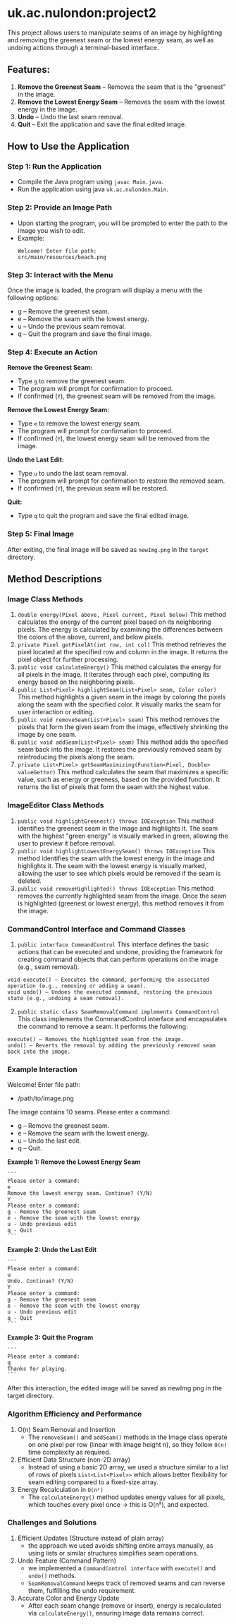 # uk.ac.nulondon:project2

This project allows users to manipulate seams of an image by highlighting and removing the greenest seam or the lowest energy seam, as well as undoing actions through a terminal-based interface.
## Features:
1. **Remove the Greenest Seam** – Removes the seam that is the "greenest" in the image.
2. **Remove the Lowest Energy Seam** – Removes the seam with the lowest energy in the image.
3. **Undo** – Undo the last seam removal.
4. **Quit** – Exit the application and save the final edited image.


## How to Use the Application
### Step 1: Run the Application
- Compile the Java program using `javac Main.java`.
- Run the application using java `uk.ac.nulondon.Main`.

### Step 2: Provide an Image Path
- Upon starting the program, you will be prompted to enter the path to the image you wish to edit.
- Example:
    ```
    Welcome! Enter file path:
    src/main/resources/beach.png
    ```
### Step 3: Interact with the Menu
Once the image is loaded, the program will display a menu with the following options:
- g – Remove the greenest seam.
- e – Remove the seam with the lowest energy.
- u – Undo the previous seam removal.
- q – Quit the program and save the final image.

### Step 4: Execute an Action
**Remove the Greenest Seam:**
- Type `g` to remove the greenest seam.
- The program will prompt for confirmation to proceed.
- If confirmed (`Y`), the greenest seam will be removed from the image.

**Remove the Lowest Energy Seam:**
- Type `e` to remove the lowest energy seam.
- The program will prompt for confirmation to proceed.
- If confirmed (`Y`), the lowest energy seam will be removed from the image.

**Undo the Last Edit:**
- Type `u` to undo the last seam removal.
- The program will prompt for confirmation to restore the removed seam.
- If confirmed (`Y`), the previous seam will be restored.

**Quit:**
- Type `q` to quit the program and save the final edited image.

### Step 5: Final Image
After exiting, the final image will be saved as `newImg.png` in the `target` directory.

## Method Descriptions
### Image Class Methods
1. `double energy(Pixel above, Pixel current, Pixel below)`
   This method calculates the energy of the current pixel based on its neighboring pixels. The energy is calculated by examining the differences between the colors of the above, current, and below pixels.
2. `private Pixel getPixelAt(int row, int col)`
   This method retrieves the pixel located at the specified row and column in the image. It returns the pixel object for further processing.
3. `public void calculateEnergy()`
   This method calculates the energy for all pixels in the image. It iterates through each pixel, computing its energy based on the neighboring pixels.
4. `public List<Pixel> highlightSeam(List<Pixel> seam, Color color)`
   This method highlights a given seam in the image by coloring the pixels along the seam with the specified color. It visually marks the seam for user interaction or editing.
5. `public void removeSeam(List<Pixel> seam)`
   This method removes the pixels that form the given seam from the image, effectively shrinking the image by one seam.
6. `public void addSeam(List<Pixel> seam)`
   This method adds the specified seam back into the image. It restores the previously removed seam by reintroducing the pixels along the seam.
7. `private List<Pixel> getSeamMaximizing(Function<Pixel, Double> valueGetter)`
   This method calculates the seam that maximizes a specific value, such as energy or greeness, based on the provided function. It returns the list of pixels that form the seam with the highest value.

### ImageEditor Class Methods
1. `public void highlightGreenest() throws IOException`
   This method identifies the greenest seam in the image and highlights it. The seam with the highest "green energy" is visually marked in green, allowing the user to preview it before removal.
2. `public void highlightLowestEnergySeam() throws IOException`
   This method identifies the seam with the lowest energy in the image and highlights it. The seam with the lowest energy is visually marked, allowing the user to see which pixels would be removed if the seam is deleted.
3. `public void removeHighlighted() throws IOException`
   This method removes the currently highlighted seam from the image. Once the seam is highlighted (greenest or lowest energy), this method removes it from the image.

### CommandControl Interface and Command Classes
1. `public interface CommandControl`
   This interface defines the basic actions that can be executed and undone, providing the framework for creating command objects that can perform operations on the image (e.g., seam removal).
  ```
  void execute() – Executes the command, performing the associated operation (e.g., removing or adding a seam).
  void undo() – Undoes the executed command, restoring the previous state (e.g., undoing a seam removal).
  ```
2. `public static class SeamRemovalCommand implements CommandControl`
   This class implements the CommandControl interface and encapsulates the command to remove a seam. It performs the following:
  ```
  execute() – Removes the highlighted seam from the image.
  undo() – Reverts the removal by adding the previously removed seam back into the image.
  ```
### Example Interaction
Welcome! Enter file path:
- /path/to/image.png

The image contains 10 seams. Please enter a command:
- g – Remove the greenest seam.
- e – Remove the seam with the lowest energy.
- u – Undo the last edit.
- q – Quit.


**Example 1: Remove the Lowest Energy Seam**

    ```
    Please enter a command:
    e
    Remove the lowest energy seam. Continue? (Y/N)
    Y
    Please enter a command:
    g - Remove the greenest seam
    e - Remove the seam with the lowest energy
    u - Undo previous edit
    q - Quit
    ```
**Example 2: Undo the Last Edit**

    ```
    Please enter a command:
    u
    Undo. Continue? (Y/N)
    Y
    Please enter a command:
    g - Remove the greenest seam
    e - Remove the seam with the lowest energy
    u - Undo previous edit
    q - Quit
    ```
**Example 3: Quit the Program**

    ```
    Please enter a command:
    q
    Thanks for playing.
    ```
After this interaction, the edited image will be saved as newImg.png in the target directory.

### Algorithm Efficiency and Performance
1. O(n) Seam Removal and Insertion
    - The `removeSeam()` and `addSeam()` methods in the Image class operate on one pixel per row (linear with image height n), so they follow `O(n)` time complexity as required.
2. Efficient Data Structure (non-2D array)
    - Instead of using a basic 2D array, we used a structure similar to a list of rows of pixels `List<List<Pixel>>` which allows better flexibility for seam editing compared to a fixed-size array.
3. Energy Recalculation in `O(n²)`
    - The `calculateEnergy()` method updates energy values for all pixels, which touches every pixel once → this is O(n²), and expected.

### Challenges and Solutions
1. Efficient Updates (Structure instead of plain array)
    - the approach we used avoids shifting entire arrays manually, as using lists or similar structures simplifies seam operations.
2. Undo Feature (Command Pattern)
    - we implemented a `CommandControl interface` with `execute()` and `undo()` methods.
    - `SeamRemovalCommand` keeps track of removed seams and can reverse them, fulfilling the undo requirement.
3. Accurate Color and Energy Update
    - After each seam change (remove or insert), energy is recalculated via `calculateEnergy()`, ensuring image data remains correct.
